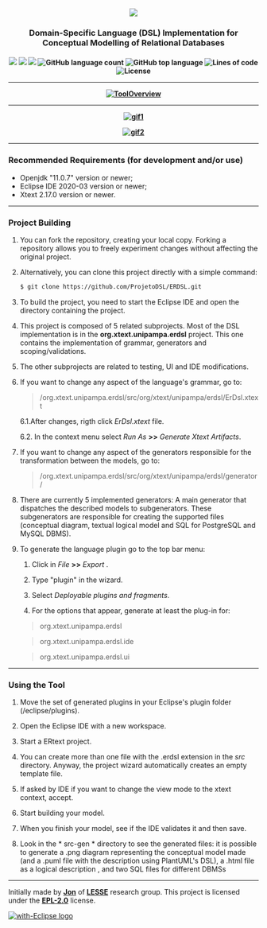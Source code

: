 <h3 align="center">

![](https://i.ibb.co/nfRXxQn/ertext-Logo-P.png)


<h3 align="center">
   Domain-Specific Language (DSL) Implementation for Conceptual Modelling of Relational Databases

<h4 align="center"> 

![](https://img.shields.io/github/last-commit/ProjetoDSL/ERDSL?style=flat-square) 
![](https://img.shields.io/badge/Eclipse%20IDE->=2020‑03-blue?style=flat-square) 
![](https://img.shields.io/badge/Xtext->=2.17.0-blue?style=flat-square)
![GitHub language count](https://img.shields.io/github/languages/count/ProjetoDSL/ERDSL?color=blue&style=flat-square)
![GitHub top language](https://img.shields.io/github/languages/top/ProjetoDSL/ERDSL?color=blue&style=flat-square)
![Lines of code](https://img.shields.io/tokei/lines/github.com/ProjetoDSL/ERDSL?color=blue&style=flat-square)
![License](https://img.shields.io/github/license/ProjetoDSL/ERDSL?color=blue&style=flat-square)

---


<a href=""><img src="https://github.com/ProjetoDSL/ERDSL/blob/master/ToolOverview.png" alt="ToolOverview" border="0" /></a> 

---

<a href="https://imgbb.com/"><img src="https://i.ibb.co/xgzx9XQ/gif1.gif" alt="gif1" border="0" /></a>

<a href="https://imgbb.com/"><img src="https://i.ibb.co/yVB30nV/gif2.gif" alt="gif2" border="0" /></a>

---


### Recommended Requirements (for development and/or use) ##

+ Openjdk "11.0.7" version or newer;
+ Eclipse IDE 2020-03 version or newer;
+ Xtext 2.17.0 version or newer.

---

### Project Building 



1. You can fork the repository, creating your local copy. Forking a repository allows you to freely experiment changes without affecting the original project.

1. Alternatively, you can clone this project directly with a simple command:

	```zsh	
	$ git clone https://github.com/ProjetoDSL/ERDSL.git
	```
1. To build the project, you need to start the Eclipse IDE and open the directory containing the project. 

1. This project is composed of 5 related subprojects. Most of the DSL implementation is in the **org.xtext.unipampa.erdsl** project. This one contains the implementation of grammar, generators and scoping/validations. 


1. The other subprojects are related to testing, UI and IDE modifications.


1. If you want to change any aspect of the language's grammar, go to:
	
	> /org.xtext.unipampa.erdsl/src/org/xtext/unipampa/erdsl/ErDsl.xtext


	6.1.After changes, rigth click *ErDsl.xtext* file.

	6.2. In the context menu select *Run As* **>>** *Generate Xtext Artifacts*. 

1. If you want to change any aspect of the generators responsible for the transformation between the models, go to:
	
	> /org.xtext.unipampa.erdsl/src/org/xtext/unipampa/erdsl/generator/

1. There are currently 5 implemented generators: A main generator that dispatches the described models to subgenerators. These subgenerators are responsible for creating the supported files (conceptual diagram, textual logical model and SQL for PostgreSQL and MySQL DBMS).
	
1. To generate the language plugin go to the top bar menu: 
	
	1. Click in *File* **>>** *Export* .

	1. Type "plugin" in the wizard.

	1. Select *Deployable plugins and fragments*.
	
	1. For the options that appear, generate at least the plug-in for:
	
	> org.xtext.unipampa.erdsl

	> org.xtext.unipampa.erdsl.ide

	> org.xtext.unipampa.erdsl.ui

---



### Using the Tool

1. Move the set of generated plugins in your Eclipse's plugin folder (/eclipse/plugins).

2. Open the Eclipse IDE with a new workspace.

3. Start a ERtext project.

4. You can create more than one file with the .erdsl extension in the *src* directory. Anyway, the project wizard automatically creates an empty template file.

5. If asked by IDE if you want to change the view mode to the xtext context, accept.

6. Start building your model.

7. When you finish your model, see if the IDE validates it and then save.

8. Look in the * src-gen * directory to see the generated files: it is possible to generate a .png diagram representing the conceptual model made (and a .puml file with the description using PlantUML's DSL), a .html file as a logical description , and two SQL files for different DBMSs

---

Initially made by **[Jon](https://jonnathanriquelmo.github.io)** of **[LESSE](http://lesse.com.br/site/)** research group. This project is licensed under the **[EPL-2.0](https://github.com/ProjetoDSL/ERDSL/blob/master/LICENSE "EPL-2.0")** license.

<a href="http://with-eclipse.github.io/" target="_blank">
<img alt="with-Eclipse logo" src="http://with-eclipse.github.io/with-eclipse-0.jpg" />
</a>

